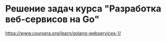 # Решение задач курса "Разработка веб-сервисов на Go"
https://www.coursera.org/learn/golang-webservices-1/
